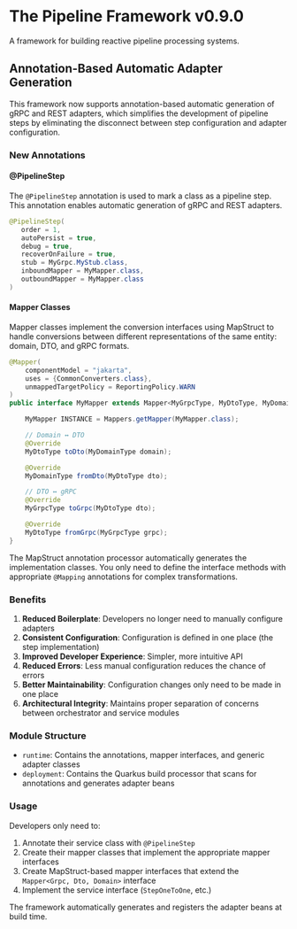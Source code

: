 # The Pipeline Framework v0.9.0

A framework for building reactive pipeline processing systems.

## Annotation-Based Automatic Adapter Generation

This framework now supports annotation-based automatic generation of gRPC and REST adapters, which simplifies the development of pipeline steps by eliminating the disconnect between step configuration and adapter configuration.

### New Annotations

#### @PipelineStep

The `@PipelineStep` annotation is used to mark a class as a pipeline step. This annotation enables automatic generation of gRPC and REST adapters.

```java
@PipelineStep(
   order = 1,
   autoPersist = true,
   debug = true,
   recoverOnFailure = true,
   stub = MyGrpc.MyStub.class,
   inboundMapper = MyMapper.class,
   outboundMapper = MyMapper.class
)
```

#### Mapper Classes

Mapper classes implement the conversion interfaces using MapStruct to handle conversions between different representations of the same entity: domain, DTO, and gRPC formats.

```java
@Mapper(
    componentModel = "jakarta",
    uses = {CommonConverters.class},
    unmappedTargetPolicy = ReportingPolicy.WARN
)
public interface MyMapper extends Mapper<MyGrpcType, MyDtoType, MyDomainType> {

    MyMapper INSTANCE = Mappers.getMapper(MyMapper.class);

    // Domain ↔ DTO
    @Override
    MyDtoType toDto(MyDomainType domain);

    @Override
    MyDomainType fromDto(MyDtoType dto);

    // DTO ↔ gRPC
    @Override
    MyGrpcType toGrpc(MyDtoType dto);

    @Override
    MyDtoType fromGrpc(MyGrpcType grpc);
}
```

The MapStruct annotation processor automatically generates the implementation classes. You only need to define the interface methods with appropriate `@Mapping` annotations for complex transformations.

### Benefits

1. **Reduced Boilerplate**: Developers no longer need to manually configure adapters
2. **Consistent Configuration**: Configuration is defined in one place (the step implementation)
3. **Improved Developer Experience**: Simpler, more intuitive API
4. **Reduced Errors**: Less manual configuration reduces the chance of errors
5. **Better Maintainability**: Configuration changes only need to be made in one place
6. **Architectural Integrity**: Maintains proper separation of concerns between orchestrator and service modules

### Module Structure

- `runtime`: Contains the annotations, mapper interfaces, and generic adapter classes
- `deployment`: Contains the Quarkus build processor that scans for annotations and generates adapter beans

### Usage

Developers only need to:

1. Annotate their service class with `@PipelineStep`
2. Create their mapper classes that implement the appropriate mapper interfaces
3. Create MapStruct-based mapper interfaces that extend the `Mapper<Grpc, Dto, Domain>` interface
4. Implement the service interface (`StepOneToOne`, etc.)

The framework automatically generates and registers the adapter beans at build time.